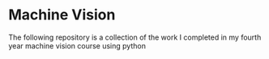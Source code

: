 # Machine Vision
The following repository is a collection of the work I completed in my fourth year machine vision course using python
